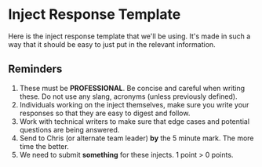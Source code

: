 # Inject Response Template

Here is the inject response template that we'll be using. It's made in such a way that it should be easy to just put in the relevant information. 

## Reminders

1) These must be **PROFESSIONAL**. Be concise and careful when writing these. Do not use any slang, acronyms (unless previously defined).
2) Individuals working on the inject themselves, make sure you write your responses so that they are easy to digest and follow.
3) Work with technical writers to make sure that edge cases and potential questions are being answered.
4) Send to Chris (or alternate team leader) **by** the 5 minute mark. The more time the better.
5) We need to submit **something** for these injects. 1 point > 0 points.
